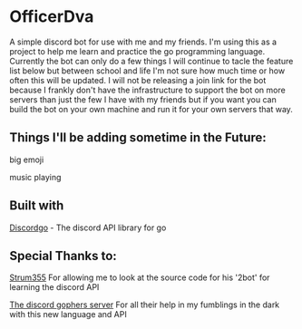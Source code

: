 # OfficerDva
  
  A simple discord bot for use with me and my friends. I'm using this as a project to help me learn and practice the go programming language. Currently the bot can only do a few things I will continue to tacle the feature list below but between school and life I'm not sure how much time or how often this will be updated. I will not be releasing a join link for the bot because I frankly don't have the infrastructure to support the bot on more servers than just the few I have with my friends but if you want you can build the bot on your own machine and run it for your own servers that way.

## Things I'll be adding sometime in the Future:

  big emoji
  
  music playing
  
## Built with
  
  [Discordgo](https://github.com/bwmarrin/discordgo) - The discord API library for go
  
## Special Thanks to:

  [Strum355](https://github.com/Strum355/2Bot-Discord-Bot) For allowing me to look at the source code for his '2bot' for learning the discord API
  
  [The discord gophers server](https://discord.gg/5uKc5Tx) For all their help in my fumblings in the dark with this new language and API
  
